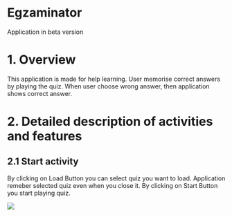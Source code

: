 # Egzaminator

Application in beta version


# 1. Overview
  This application is made for help learning. 
  User memorise correct answers by playing the quiz.
  When user choose wrong answer, then application shows correct answer.
  

# 2. Detailed description of activities and features

  ## 2.1 Start activity
  
  By clicking on Load Button you can select quiz you want to load.
  Application remeber selected quiz even when you close it.
  By clicking on Start Button you start playing quiz.
  
  
  ![](https://raw.githubusercontent.com/MarcinGrzeszczak-Applications/Egzaminator/master/screenshots/Start_Activity.gif)
  

  
  
  
